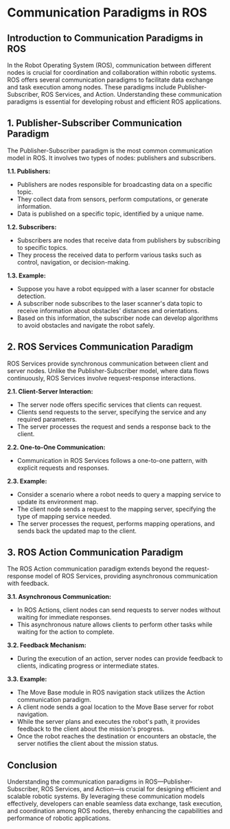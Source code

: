 # Communication Paradigms in ROS

## Introduction to Communication Paradigms in ROS

In the Robot Operating System (ROS), communication between different nodes is crucial for coordination and collaboration within robotic systems. ROS offers several communication paradigms to facilitate data exchange and task execution among nodes. These paradigms include Publisher-Subscriber, ROS Services, and Action. Understanding these communication paradigms is essential for developing robust and efficient ROS applications.

## 1. Publisher-Subscriber Communication Paradigm

The Publisher-Subscriber paradigm is the most common communication model in ROS. It involves two types of nodes: publishers and subscribers.

**1.1. Publishers:**

- Publishers are nodes responsible for broadcasting data on a specific topic.
- They collect data from sensors, perform computations, or generate information.
- Data is published on a specific topic, identified by a unique name.

**1.2. Subscribers:**

- Subscribers are nodes that receive data from publishers by subscribing to specific topics.
- They process the received data to perform various tasks such as control, navigation, or decision-making.

**1.3. Example:**

- Suppose you have a robot equipped with a laser scanner for obstacle detection.
- A subscriber node subscribes to the laser scanner's data topic to receive information about obstacles' distances and orientations.
- Based on this information, the subscriber node can develop algorithms to avoid obstacles and navigate the robot safely.

## 2. ROS Services Communication Paradigm

ROS Services provide synchronous communication between client and server nodes. Unlike the Publisher-Subscriber model, where data flows continuously, ROS Services involve request-response interactions.

**2.1. Client-Server Interaction:**

- The server node offers specific services that clients can request.
- Clients send requests to the server, specifying the service and any required parameters.
- The server processes the request and sends a response back to the client.

**2.2. One-to-One Communication:**

- Communication in ROS Services follows a one-to-one pattern, with explicit requests and responses.

**2.3. Example:**

- Consider a scenario where a robot needs to query a mapping service to update its environment map.
- The client node sends a request to the mapping server, specifying the type of mapping service needed.
- The server processes the request, performs mapping operations, and sends back the updated map to the client.

## 3. ROS Action Communication Paradigm

The ROS Action communication paradigm extends beyond the request-response model of ROS Services, providing asynchronous communication with feedback.

**3.1. Asynchronous Communication:**

- In ROS Actions, client nodes can send requests to server nodes without waiting for immediate responses.
- This asynchronous nature allows clients to perform other tasks while waiting for the action to complete.

**3.2. Feedback Mechanism:**

- During the execution of an action, server nodes can provide feedback to clients, indicating progress or intermediate states.

**3.3. Example:**

- The Move Base module in ROS navigation stack utilizes the Action communication paradigm.
- A client node sends a goal location to the Move Base server for robot navigation.
- While the server plans and executes the robot's path, it provides feedback to the client about the mission's progress.
- Once the robot reaches the destination or encounters an obstacle, the server notifies the client about the mission status.

## Conclusion

Understanding the communication paradigms in ROS—Publisher-Subscriber, ROS Services, and Action—is crucial for designing efficient and scalable robotic systems. By leveraging these communication models effectively, developers can enable seamless data exchange, task execution, and coordination among ROS nodes, thereby enhancing the capabilities and performance of robotic applications.
